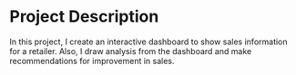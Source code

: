 # Project Description
 In this project, I create an interactive dashboard to show sales information for a retailer. Also, I draw analysis from the dashboard and make recommendations for improvement in sales.

